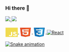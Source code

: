 ### Hi there 👋
<div>
  <a href="https://github.com/silasrangel">
    <img height="180em" src="https://github-readme-stats.vercel.app/api?username=silasrangel&show_icons=true&theme=tokyonight&include_all_commits=true&count_private=true"/>
  <img height="180em" src="https://github-readme-stats.vercel.app/api/top-langs/?username=silasrangel&layout=compact&langs_count=6&theme=tokyonight"/>
</div>
<div style="display: inline_block"><br>
  <img align="center" alt="Js" height="30" width="40" src="https://raw.githubusercontent.com/devicons/devicon/master/icons/javascript/javascript-plain.svg">
  <img align="center" alt="HTML" height="30" width="40" src="https://raw.githubusercontent.com/devicons/devicon/master/icons/html5/html5-original.svg">
  <img align="center" alt="CSS" height="30" width="40" src="https://raw.githubusercontent.com/devicons/devicon/master/icons/css3/css3-original.svg">
   <img align="center" alt="React" height="30" width="40" src="https://techstack-generator.vercel.app/react-icon.svg" />
</div>
   
<div>
 
  ![Snake animation](https://github.com/silasrangel/silasrangel/blob/output/github-contribution-grid-snake.svg)

</div>

  
